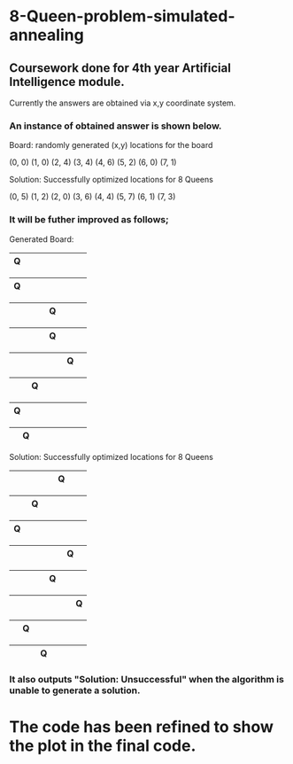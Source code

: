 # 8-Queen-problem-simulated-annealing
## Coursework done for 4th year Artificial Intelligence module.

Currently the answers are obtained via x,y coordinate system. 

### An instance of obtained answer is shown below.



Board: randomly generated (x,y) locations for the board

(0, 0)
(1, 0)
(2, 4)
(3, 4)
(4, 6)
(5, 2)
(6, 0)
(7, 1)


Solution: Successfully optimized locations for 8 Queens

(0, 5)
(1, 2)
(2, 0)
(3, 6)
(4, 4)
(5, 7)
(6, 1)
(7, 3)




### It will be futher improved as follows;


Generated Board:


| Q |   |   |   |   |   |   |   |
|---|---|---|---|---|---|---|---|

| Q |   |   |   |   |   |   |   |
|---|---|---|---|---|---|---|---|

|   |   |   |   | Q |   |   |   |
|---|---|---|---|---|---|---|---|

|   |   |   |   | Q |   |   |   |
|---|---|---|---|---|---|---|---|

|   |   |   |   |   |   | Q |   |
|---|---|---|---|---|---|---|---|

|   |   | Q |   |   |   |   |   |
|---|---|---|---|---|---|---|---|

| Q |   |   |   |   |   |   |   |
|---|---|---|---|---|---|---|---|

|   | Q |   |   |   |   |   |   |
|---|---|---|---|---|---|---|---|



Solution: Successfully optimized locations for 8 Queens


|   |   |   |   |   | Q |   |   |
|---|---|---|---|---|---|---|---|

|   |   | Q |   |   |   |   |   |
|---|---|---|---|---|---|---|---|

| Q |   |   |   |   |   |   |   |
|---|---|---|---|---|---|---|---|

|   |   |   |   |   |   | Q |   |
|---|---|---|---|---|---|---|---|

|   |   |   |   | Q |   |   |   |
|---|---|---|---|---|---|---|---|

|   |   |   |   |   |   |   | Q |
|---|---|---|---|---|---|---|---|

|   | Q |   |   |   |   |   |   |
|---|---|---|---|---|---|---|---|

|   |   |   | Q |   |   |   |   |
|---|---|---|---|---|---|---|---|



### It also outputs "Solution: Unsuccessful" when the algorithm is unable to generate a solution.

# The code has been refined to show the plot in the final code.
